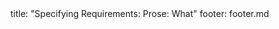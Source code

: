<frontmatter>
title: "Specifying Requirements: Prose: What"
footer: footer.md
</frontmatter>

<include src="navbar.md" boilerplate />

<include src="unit-inPage-asFlat.md" boilerplate />